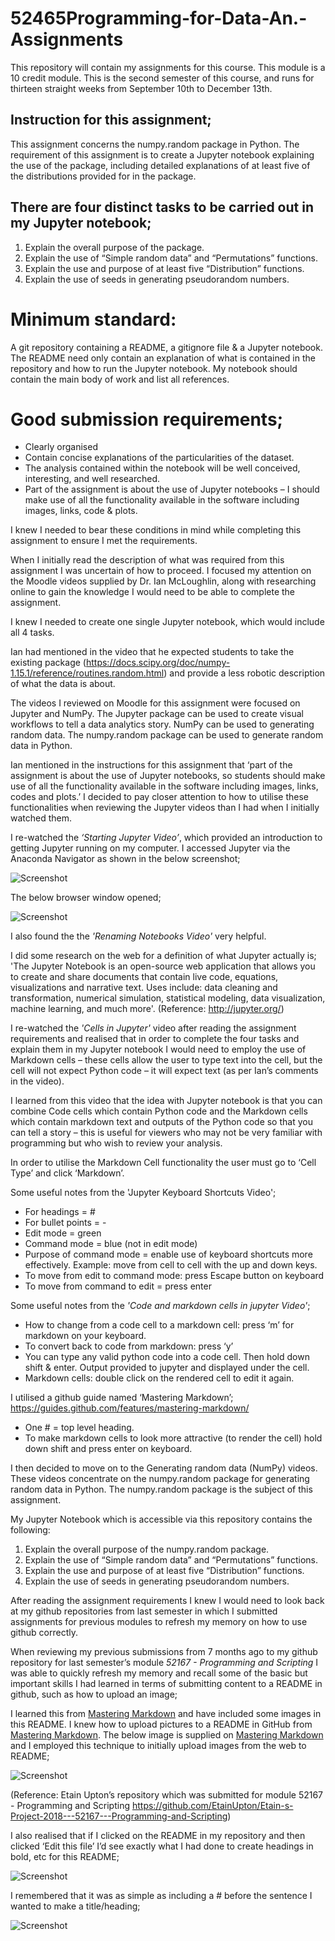 # 52465Programming-for-Data-An.-Assignments
This repository will contain my assignments for this course. This module is a 10 credit module.
This is the second semester of this course, and runs for thirteen straight weeks from September 10th to December 13th. 

## Instruction for this assignment;

This assignment concerns the numpy.random package in Python. The requirement of this assignment is to create a Jupyter notebook explaining the use of the package, including detailed explanations of at least five of the distributions provided for in the package. 

## There are four distinct tasks to be carried out in my Jupyter notebook;
1.	Explain the overall purpose of the package.
2.	Explain the use of “Simple random data” and “Permutations” functions.
3.	Explain the use and purpose of at least five “Distribution” functions.
4.	Explain the use of seeds in generating pseudorandom numbers.

# Minimum standard:
A git repository containing a README, a gitignore file & a Jupyter notebook. 
The README need only contain an explanation of what is contained in the repository and how to run the Jupyter notebook.
My notebook should contain the main body of work and list all references.

# Good submission requirements;
- Clearly organised
- Contain concise explanations of the particularities of the dataset.
- The analysis contained within the notebook will be well conceived, interesting, and well researched.
- Part of the assignment is about the use of Jupyter notebooks – I should make use of all the functionality available in the software including images, links, code & plots.

I knew I needed to bear these conditions in mind while completing this assignment to ensure I met the requirements.

When I initially read the description of what was required from this assignment I was uncertain of how to proceed. 
I focused my attention on the Moodle videos supplied by Dr. Ian McLoughlin, along with researching online to gain the knowledge I would need to be able to complete the assignment.

I knew I needed to create one single Jupyter notebook, which would include all 4 tasks.

Ian had mentioned in the video that he expected students to take the existing package (https://docs.scipy.org/doc/numpy-1.15.1/reference/routines.random.html) and provide a less robotic description of what the data is about. 

The videos I reviewed on Moodle for this assignment were focused on Jupyter and NumPy.
The Jupyter package can be used to create visual workflows to tell a data analytics story. 
NumPy can be used to generating random data. The numpy.random package can be used to generate random data in Python.

Ian mentioned in the instructions for this assignment that ‘part of the assignment is about the use of Jupyter notebooks, so students should make use of all the functionality available in the software including images, links, codes and plots.’ I decided to pay closer attention to how to utilise these functionalities when reviewing the Jupyter videos than I had when I initially watched them.

I	re-watched the *‘Starting Jupyter Video’*, which provided an introduction to getting Jupyter running on my computer. 
I accessed Jupyter via the Anaconda Navigator as shown in the below screenshot;

![Screenshot](JupyterNotebook.jpg)

The below browser window opened;

![Screenshot](BrowserWindowJupyter.jpg)
 
I also found the the	*'Renaming Notebooks Video'* very helpful.

I did some research on the web for a definition of what Jupyter actually is;
'The Jupyter Notebook is an open-source web application that allows you to create and share documents that contain live code, equations, visualizations and narrative text. Uses include: data cleaning and transformation, numerical simulation, statistical modeling, data visualization, machine learning, and much more'. (Reference: http://jupyter.org/)

I re-watched the *'Cells in Jupyter'* video after reading the assignment requirements and realised that in order to complete the four tasks and explain them in my Jupyter notebook I would need to employ the use of Markdown cells – these cells allow the user to type text into the cell, but the cell will not expect Python code – it will expect text (as per Ian’s comments in the video). 

I learned from this video that the idea with Jupyter notebook is that you can combine Code cells which contain Python code and the Markdown cells which contain markdown text and outputs of the Python code so that you can tell a story – this is useful for viewers who may not be very familiar with programming but who wish to review your analysis. 

In order to utilise the Markdown Cell functionality the user must go to ‘Cell Type’ and click ‘Markdown’. 

Some useful notes from the 'Jupyter Keyboard Shortcuts Video';

- For headings = #
- For bullet points = -
- Edit mode = green
- Command mode = blue (not in edit mode) 
- Purpose of command mode = enable use of keyboard shortcuts more effectively. Example: move from cell to cell with the up and down keys.
- To move from edit to command mode: press Escape button on keyboard
- To move from command to edit = press enter

Some useful notes from the *'Code and markdown cells in jupyter Video'*;
- How to change from a code cell to a markdown cell: press ‘m’ for markdown on your keyboard.
- To convert back to code from markdown: press ‘y’
- You can type any valid python code into a code cell. Then hold down shift & enter. Output provided to jupyter and displayed under the cell.
- Markdown cells: double click on the rendered cell to edit it again.

I utilised a github guide named ‘Mastering Markdown’; https://guides.github.com/features/mastering-markdown/
- One # = top level heading.	
- To make markdown cells to look more attractive (to render the cell) hold down shift and press enter on keyboard.

I then decided to move on to the Generating random data (NumPy) videos. 
These videos concentrate on the numpy.random package for generating random data in Python. 
The numpy.random package is the subject of this assignment. 

My Jupyter Notebook which is accessible via this repository contains the following:
1.	Explain the overall purpose of the numpy.random package.
2.	Explain the use of “Simple random data” and “Permutations” functions.
3.	Explain the use and purpose of at least five “Distribution” functions.
4.	Explain the use of seeds in generating pseudorandom numbers.

After reading the assignment requirements I knew I would need to look back at my github repositories from last semester in which I submitted assignments for previous modules to refresh my memory on how to use github correctly. 

When reviewing my previous submissions from 7 months ago to my github repository for last semester’s module *52167 - Programming and Scripting* I was able to quickly refresh my memory and recall some of the basic but important skills I had learned in terms of submitting content to a README in github, such as how to upload an image;

I learned this from [Mastering Markdown](https://guides.github.com/features/mastering-markdown/) and have included some images in this README. 
I knew how to upload pictures to a README in GitHub from [Mastering Markdown](https://guides.github.com/features/mastering-markdown/). The below image is supplied on [Mastering Markdown](https://guides.github.com/features/mastering-markdown/) and I employed this technique to initially upload images from the web to README;

![Screenshot](HowToUploadImagesInREADME.jpg)

(Reference: Etain Upton’s repository which was submitted for module 52167 - Programming and Scripting https://github.com/EtainUpton/Etain-s-Project-2018---52167---Programming-and-Scripting)

I also realised that if I clicked on the README in my repository and then clicked ‘Edit this file’ I’d see exactly what I had done to create headings in bold, etc for this README;
 
![Screenshot](ScreenshotDisplayingEdit.jpg)

I remembered that it was as simple as including a # before the sentence I wanted to make a title/heading; 

![Screenshot](EtainsPreviousREADME.jpg)

